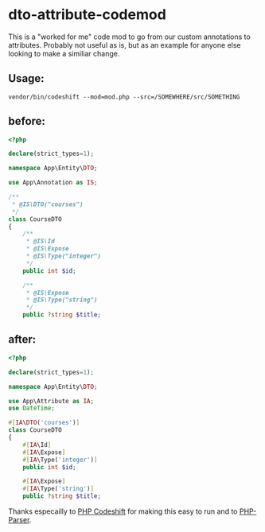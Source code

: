 # dto-attribute-codemod

This is a "worked for me" code mod to go from our custom annotations to attributes. Probably not useful as is, but as an example for anyone else looking to make a similiar change.

## Usage:

`vendor/bin/codeshift --mod=mod.php --src=/SOMEWHERE/src/SOMETHING`

## before:

```php
<?php

declare(strict_types=1);

namespace App\Entity\DTO;

use App\Annotation as IS;

/**
 * @IS\DTO("courses")
 */
class CourseDTO
{
    /**
     * @IS\Id
     * @IS\Expose
     * @IS\Type("integer")
     */
    public int $id;

    /**
     * @IS\Expose
     * @IS\Type("string")
     */
    public ?string $title;

```

## after:

```php
<?php

declare(strict_types=1);

namespace App\Entity\DTO;

use App\Attribute as IA;
use DateTime;

#[IA\DTO('courses')]
class CourseDTO
{
    #[IA\Id]
    #[IA\Expose]
    #[IA\Type('integer')]
    public int $id;

    #[IA\Expose]
    #[IA\Type('string')]
    public ?string $title;
```


Thanks especailly to [PHP Codeshift](https://github.com/Atanamo/PHP-Codeshift) for making this easy to run and to [PHP-Parser](https://github.com/nikic/PHP-Parser).